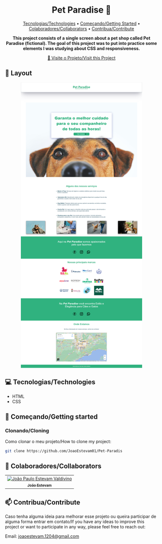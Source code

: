 <h1 align="center" style="font-weight: bold;">Pet Paradise 🐾</h1>

<p align="center">
 <a href="#technologies">Tecnologias/Technologies</a> • 
 <a href="#started">Começando/Getting Started</a> • 
  <a href="#colab">Colaboradores/Collaborators</a> •
 <a href="#contribute">Contribua/Contribute</a>
</p>

<p align="center">
    <b>This project consists of a single screen about a pet shop called Pet Paradise (fictional). The goal of this project was to put into practice some elements I was studying about CSS and responsiveness.</b>
</p>

<p align="center">
     <a href="https://github.com/JoaoEstevam01/Pet-Paradise">📱 Visite o Projeto/Visit this Project</a>
</p>

<h2 id="layout">🎨 Layout</h2>

<p align="center">
    <img src="/img/Tela-01.png" alt="Image Example" width="400px">
</p>

<h2 id="technologies">💻 Tecnologias/Technologies</h2>

- HTML
- CSS

<h2 id="started">🚀 Começando/Getting started</h2>

<h3>Clonando/Cloning</h3>

Como clonar o meu projeto/How to clone my project:

```bash
git clone https://github.com/JoaoEstevam01/Pet-Paradis
```

<h2 id="colab">🤝 Colaboradores/Collaborators</h2>

<table>
  <tr>
    <td align="center">
      <a href="https://github.com/JoaoEstevam01">
        <img src="/img/João.jpeg" width="100px;" alt="João Paulo Estevam Valdivino"/><br>
        <sub>
          <b>João Estevam</b>
        </sub>
      </a>
    </td>
  </tr>
</table>

<h2 id="contribute">📫 Contribua/Contribute</h2>

Caso tenha alguma ideia para melhorar esse projeto ou queira participar de alguma forma entrar em contato/If you have any ideas to improve this project or want to participate in any way, please feel free to reach out:

Email: joaoestevam.1204@gmail.com
